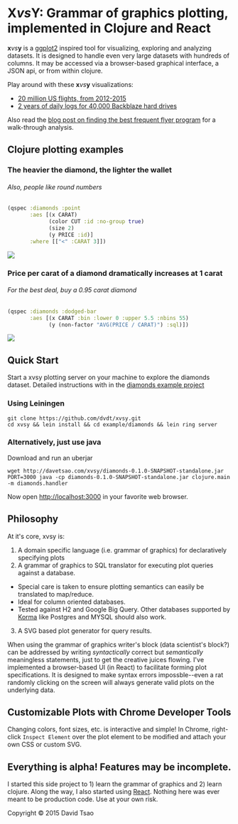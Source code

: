 X<i>vs</i>Y: Grammar of graphics plotting, implemented in Clojure and React
===
**x***vs***y** is a [ggplot2](http://ggplot2.org/) inspired tool for
  visualizing, exploring and analyzing datasets. It is designed to
  handle even very large datasets with hundreds of columns.  It may be
  accessed via a browser-based graphical interface, a JSON api, or
  from within clojure.

Play around with these **x***vs***y** visualizations:
- [20 million US flights, from 2012-2015](http://davetsao.com/flights-visualizer.html)
- [2 years of daily logs for 40,000 Backblaze hard drives](http://davetsao.com/backblaze-hdd-visualizer.html)

Also read the [blog post on finding the best frequent flyer program](http://davetsao.com/blog/2015-06-01-simple-easy-data-viz.html)
for a walk-through analysis.

Clojure plotting examples
---

### The heavier the diamond, the lighter the wallet
###### Also, people like round numbers
```clojure
(qspec :diamonds :point
       :aes [(x CARAT)
             (color CUT :id :no-group true)
             (size 2)
             (y PRICE :id)]
       :where [["<" :CARAT 3]])
```
![](http://davetsao.com/xvsy/plot-1.svg?v=2)

### Price per carat of a diamond dramatically increases at 1 carat
###### For the best deal, buy a 0.95 carat diamond
```clojure
(qspec :diamonds :dodged-bar
       :aes [(x CARAT :bin :lower 0 :upper 5.5 :nbins 55)
             (y (non-factor "AVG(PRICE / CARAT)") :sql)])
```
![](http://davetsao.com/xvsy/plot-3.svg)

Quick Start
---
Start a xvsy plotting server on your machine to explore the diamonds dataset. Detailed instructions with in the [diamonds example project](./example/diamonds/README.md)

### Using Leiningen
```
git clone https://github.com/dvdt/xvsy.git
cd xvsy && lein install && cd example/diamonds && lein ring server
```

### Alternatively, just use java
Download and run an uberjar
```
wget http://davetsao.com/xvsy/diamonds-0.1.0-SNAPSHOT-standalone.jar
PORT=3000 java -cp diamonds-0.1.0-SNAPSHOT-standalone.jar clojure.main -m diamonds.handler
```

Now open [http://localhost:3000](http://localhost:3000) in your favorite web browser.

Philosophy
---
At it's core, xvsy is:

1. A domain specific language (i.e. grammar of graphics) for declaratively specifying plots
2. A grammar of graphics to SQL translator for executing plot queries against a database.
 - Special care is taken to ensure plotting semantics can easily be translated to map/reduce.
 - Ideal for column oriented databases.
 - Tested against H2 and Google Big Query. Other databases supported
   by [Korma]() like Postgres and MYSQL should also work.
3. A SVG based plot generator for query results.

When using the grammar of graphics writer's block (data scientist's
block?) can be addressed by writing *syntactically* correct but
*semantically* meaningless statements, just to get the creative juices
flowing. I've implemented a browser-based UI (in React) to facilitate forming
plot specifications. It is designed to make syntax errors impossble--even a rat
randomly clicking on the screen will always generate valid plots on the
underlying data.


Customizable Plots with Chrome Developer Tools
---
Changing colors, font sizes, etc. is interactive and simple! In Chrome, right-click `Inspect Element` over the plot element to be modified and attach your own CSS or custom SVG.

Everything is alpha! Features may be incomplete.
---
I started this side project to 1) learn the grammar of graphics and 2)
learn clojure. Along the way, I also started using
[React](https://facebook.github.io/react/). Nothing here was ever
meant to be production code. Use at your own risk.


Copyright © 2015 David Tsao
